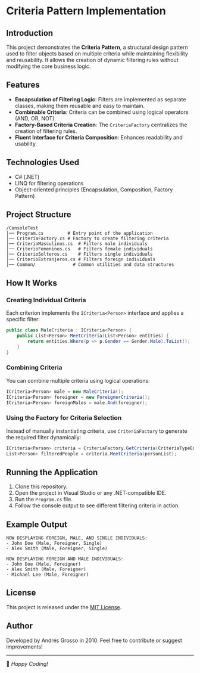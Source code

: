 ﻿# Criteria Pattern Implementation

## Introduction
This project demonstrates the **Criteria Pattern**, a structural design pattern used to filter objects based on multiple criteria while maintaining flexibility and reusability. It allows the creation of dynamic filtering rules without modifying the core business logic.

## Features
- **Encapsulation of Filtering Logic**: Filters are implemented as separate classes, making them reusable and easy to maintain.
- **Combinable Criteria**: Criteria can be combined using logical operators (AND, OR, NOT).
- **Factory-Based Criteria Creation**: The `CriteriaFactory` centralizes the creation of filtering rules.
- **Fluent Interface for Criteria Composition**: Enhances readability and usability.

## Technologies Used
- C# (.NET)
- LINQ for filtering operations
- Object-oriented principles (Encapsulation, Composition, Factory Pattern)

## Project Structure
```
/ConsoleTest
│── Program.cs         # Entry point of the application
│── CriteriaFactory.cs # Factory to create filtering criteria
│── CriterioMasculinos.cs  # Filters male individuals
│── CriterioFemeninos.cs   # Filters female individuals
│── CriterioSolteros.cs    # Filters single individuals
│── CriterioExtranjeros.cs # Filters foreign individuals
│── Common/              # Common utilities and data structures
```

## How It Works
### Creating Individual Criteria
Each criterion implements the `ICriteria<Person>` interface and applies a specific filter:
```csharp
public class MaleCriteria : ICriteria<Person> {
    public List<Person> MeetCriteria(List<Person> entities) {
        return entities.Where(p => p.Gender == Gender.Male).ToList();
    }
}
```

### Combining Criteria
You can combine multiple criteria using logical operations:
```csharp
ICriteria<Person> male = new MaleCriteria();
ICriteria<Person> foreigner = new ForeignerCriteria();
ICriteria<Person> foreignMales = male.And(foreigner);
```

### Using the Factory for Criteria Selection
Instead of manually instantiating criteria, use `CriteriaFactory` to generate the required filter dynamically:
```csharp
ICriteria<Person> criteria = CriteriaFactory.GetCriteria(CriteriaTypeEnum.ForeignMaleSingle);
List<Person> filteredPeople = criteria.MeetCriteria(personList);
```

## Running the Application
1. Clone this repository.
2. Open the project in Visual Studio or any .NET-compatible IDE.
3. Run the `Program.cs` file.
4. Follow the console output to see different filtering criteria in action.

## Example Output
```
NOW DISPLAYING FOREIGN, MALE, AND SINGLE INDIVIDUALS:
- John Doe (Male, Foreigner, Single)
- Alex Smith (Male, Foreigner, Single)

NOW DISPLAYING FOREIGN AND MALE INDIVIDUALS:
- John Doe (Male, Foreigner)
- Alex Smith (Male, Foreigner)
- Michael Lee (Male, Foreigner)
```

## License
This project is released under the [MIT License](LICENSE).

## Author
Developed by Andrés Grosso in 2010. Feel free to contribute or suggest improvements!

---
🚀 *Happy Coding!*
